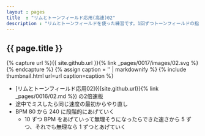 ```yaml
---
layout : pages
title  : "リムとトーンフィールド応用(高速)02"
description : "リムとトーンフィールドを使った練習です。1回ずつトーンフィールドの指が変わります。8分音符でも叩けるようにしましょう。"
---
```


## {{ page.title }}

{% capture url %}{{ site.github.url }}{% link _pages/0017/images/02.svg %}{% endcapture %}
{% assign caption = '' | markdownify %}
{% include thumbnail.html url=url caption=caption %}

* [リムとトーンフィールド応用02]({{site.github.url}}{% link _pages/0016/02.md %}) の2倍速版
* 途中でミスしたら同じ速度の最初からやり直し
* BPM 80 から 240 に段階的にあげていく
  * 10 ずつ BPM をあげていって無理そうになったらできた速さから 5 ずつ、それでも無理なら 1 ずつとあげていく